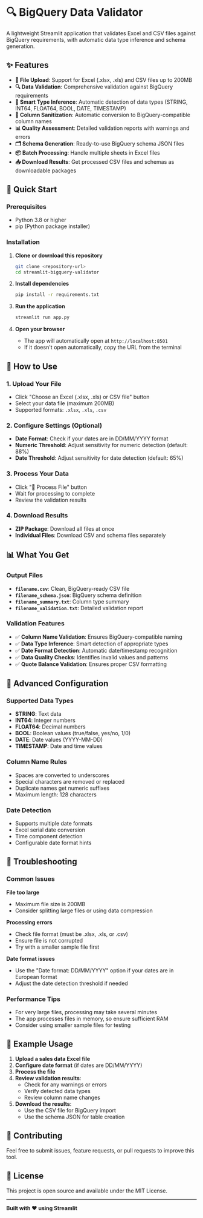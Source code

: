 # 🔍 BigQuery Data Validator

A lightweight Streamlit application that validates Excel and CSV files against BigQuery requirements, with automatic data type inference and schema generation.

## ✨ Features

- **📁 File Upload**: Support for Excel (.xlsx, .xls) and CSV files up to 200MB
- **🔍 Data Validation**: Comprehensive validation against BigQuery requirements
- **🤖 Smart Type Inference**: Automatic detection of data types (STRING, INT64, FLOAT64, BOOL, DATE, TIMESTAMP)
- **🧹 Column Sanitization**: Automatic conversion to BigQuery-compatible column names
- **📊 Quality Assessment**: Detailed validation reports with warnings and errors
- **🗂️ Schema Generation**: Ready-to-use BigQuery schema JSON files
- **📦 Batch Processing**: Handle multiple sheets in Excel files
- **📥 Download Results**: Get processed CSV files and schemas as downloadable packages

## 🚀 Quick Start

### Prerequisites

- Python 3.8 or higher
- pip (Python package installer)

### Installation

1. **Clone or download this repository**
   ```bash
   git clone <repository-url>
   cd streamlit-bigquery-validator
   ```

2. **Install dependencies**
   ```bash
   pip install -r requirements.txt
   ```

3. **Run the application**
   ```bash
   streamlit run app.py
   ```

4. **Open your browser**
   - The app will automatically open at `http://localhost:8501`
   - If it doesn't open automatically, copy the URL from the terminal

## 📖 How to Use

### 1. Upload Your File
- Click "Choose an Excel (.xlsx, .xls) or CSV file" button
- Select your data file (maximum 200MB)
- Supported formats: `.xlsx`, `.xls`, `.csv`

### 2. Configure Settings (Optional)
- **Date Format**: Check if your dates are in DD/MM/YYYY format
- **Numeric Threshold**: Adjust sensitivity for numeric detection (default: 88%)
- **Date Threshold**: Adjust sensitivity for date detection (default: 65%)

### 3. Process Your Data
- Click "🚀 Process File" button
- Wait for processing to complete
- Review the validation results

### 4. Download Results
- **ZIP Package**: Download all files at once
- **Individual Files**: Download CSV and schema files separately

## 📊 What You Get

### Output Files
- **`filename.csv`**: Clean, BigQuery-ready CSV file
- **`filename_schema.json`**: BigQuery schema definition
- **`filename_summary.txt`**: Column type summary
- **`filename_validation.txt`**: Detailed validation report

### Validation Features
- ✅ **Column Name Validation**: Ensures BigQuery-compatible naming
- ✅ **Data Type Inference**: Smart detection of appropriate types
- ✅ **Date Format Detection**: Automatic date/timestamp recognition
- ✅ **Data Quality Checks**: Identifies invalid values and patterns
- ✅ **Quote Balance Validation**: Ensures proper CSV formatting

## 🔧 Advanced Configuration

### Supported Data Types
- **STRING**: Text data
- **INT64**: Integer numbers
- **FLOAT64**: Decimal numbers
- **BOOL**: Boolean values (true/false, yes/no, 1/0)
- **DATE**: Date values (YYYY-MM-DD)
- **TIMESTAMP**: Date and time values

### Column Name Rules
- Spaces are converted to underscores
- Special characters are removed or replaced
- Duplicate names get numeric suffixes
- Maximum length: 128 characters

### Date Detection
- Supports multiple date formats
- Excel serial date conversion
- Time component detection
- Configurable date format hints

## 🐛 Troubleshooting

### Common Issues

**File too large**
- Maximum file size is 200MB
- Consider splitting large files or using data compression

**Processing errors**
- Check file format (must be .xlsx, .xls, or .csv)
- Ensure file is not corrupted
- Try with a smaller sample file first

**Date format issues**
- Use the "Date format: DD/MM/YYYY" option if your dates are in European format
- Adjust the date detection threshold if needed

### Performance Tips
- For very large files, processing may take several minutes
- The app processes files in memory, so ensure sufficient RAM
- Consider using smaller sample files for testing

## 📝 Example Usage

1. **Upload a sales data Excel file**
2. **Configure date format** (if dates are DD/MM/YYYY)
3. **Process the file**
4. **Review validation results**:
   - Check for any warnings or errors
   - Verify detected data types
   - Review column name changes
5. **Download the results**:
   - Use the CSV file for BigQuery import
   - Use the schema JSON for table creation

## 🤝 Contributing

Feel free to submit issues, feature requests, or pull requests to improve this tool.

## 📄 License

This project is open source and available under the MIT License.

---

**Built with ❤️ using Streamlit**
